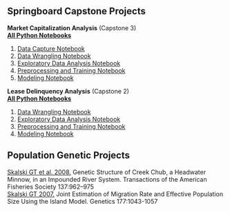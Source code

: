 ## Springboard Capstone Projects
<b>Market Capitalization Analysis</b> (Capstone 3)<br>
<b>[All Python Notebooks](https://github.com/gskalski267/springboard/tree/main/Capstone_Project_3/notebooks)</b><br>
1. [Data Capture Notebook](https://github.com/gskalski267/springboard/blob/main/Capstone_Project_3/notebooks/011_Cap3_DataCapture.ipynb)<br>
2. [Data Wrangling Notebook](https://github.com/gskalski267/springboard/blob/main/Capstone_Project_3/notebooks/012_Cap3_DataWrangling.ipynb)<br>
3. [Exploratory Data Analysis Notebook](https://github.com/gskalski267/springboard/blob/main/Capstone_Project_3/notebooks/021_Cap3_ExploratoryDataAnalysis.ipynb)<br>
4. [Preprocessing and Training Notebook](https://github.com/gskalski267/springboard/blob/main/Capstone_Project_3/notebooks/031_Cap3_PreprocessingAndTraining.ipynb)<br>
5. [Modeling Notebook](https://github.com/gskalski267/springboard/blob/main/Capstone_Project_3/notebooks/041_Cap3_Modeling.ipynb)<br>

<b>Lease Delinquency Analysis</b> (Capstone 2)<br>
<b>[All Python Notebooks](https://github.com/gskalski267/springboard/tree/main/Capstone_Project_2/notebooks)</b><br>
1. [Data Wrangling Notebook](https://github.com/gskalski267/springboard/blob/main/Capstone_Project_2/notebooks/Cap2_Data_Wrangling.ipynb)<br>
2. [Exploratory Data Analysis Notebook](https://github.com/gskalski267/springboard/blob/main/Capstone_Project_2/notebooks/Cap2_Exploratory_Data_Analysis.ipynb)<br>
3. [Preprocessing and Training Notebook](https://github.com/gskalski267/springboard/blob/main/Capstone_Project_2/notebooks/Cap2_Preprocessing_and_Training.ipynb)<br>
4. [Modeling Notebook](https://github.com/gskalski267/springboard/blob/main/Capstone_Project_2/notebooks/Cap2_Modeling.ipynb)<br>

## Population Genetic Projects
[Skalski GT et al. 2008.](https://www.tandfonline.com/doi/abs/10.1577/T07-060.1) Genetic Structure of Creek Chub, a Headwater Minnow, in an Impounded River System. Transactions of the American Fisheries Society 137:962–975<br>
[Skalski GT 2007.](https://academic.oup.com/genetics/article/177/2/1043/6064383) Joint Estimation of Migration Rate and Effective Population Size Using the Island Model. Genetics 177:1043-1057


<!---
gskalski267/gskalski267 is a ✨ special ✨ repository because its `README.md` (this file) appears on your GitHub profile.
You can click the Preview link to take a look at your changes.
--->
